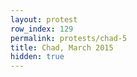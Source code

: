 ```yaml
---
layout: protest
row_index: 129
permalink: protests/chad-5
title: Chad, March 2015
hidden: true
---
```

